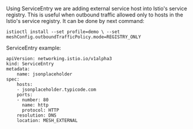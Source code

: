 Using ServiceEntry we are adding external service host into Istio's service registry. This is useful when outbound traffic allowed only to hosts in the Istio's service registry. It can be done by next command:
```
istioctl install --set profile=demo \ --set meshConfig.outboundTrafficPolicy.mode=REGISTRY_ONLY
```
ServiceEntry example:
```
apiVersion: networking.istio.io/v1alpha3 
kind: ServiceEntry 
metadata: 
	name: jsonplaceholder 
spec: 
	hosts: 
	- jsonplaceholder.typicode.com 
	ports: 
	- number: 80 
	  name: http 
	  protocol: HTTP 
	resolution: DNS 
	location: MESH_EXTERNAL
```